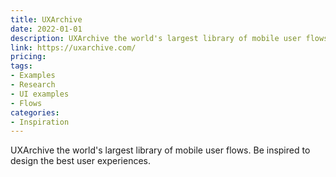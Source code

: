```yaml
---
title: UXArchive
date: 2022-01-01
description: UXArchive the world's largest library of mobile user flows. Be inspired to design the best user experiences.
link: https://uxarchive.com/
pricing:
tags: 
- Examples
- Research
- UI examples
- Flows
categories:
- Inspiration
---
```


UXArchive the world's largest library of mobile user flows. Be inspired to design the best user experiences.
